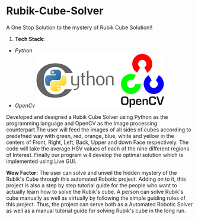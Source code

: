 # Rubik-Cube-Solver
A One Stop Solution to the mystery of Rubik Cube Solution!!

1. **Tech Stack**: 
* *Python* 
* *OpenCv* 
![Image](download.png)

Developed and designed a Rubik Cube Solver using Python as the programming language and OpenCV as the Image processing counterpart.The user will feed the images of all sides of cubes according to predefned way with green, red, orange, blue, white and yellow in the centers of Front, Right, Left, Back, Upper and down Face respectively. The code will take the average HSV values of each of the nine different regions of Interest. Finally our program will develop the optimal solution which is implemented using Live GUI.

**Wow Factor:**
The user can solve and unveil the hidden mystery of the Rubik's Cube through this automated Robotic project. Adding on to it, this project is also a step by step tutorial guide for the people who want to actually learn how to solve the Rubik's cube. A person can solve Rubik's cube manually as well as virtually by following the simple guiding rules of this project. Thus, the project can serve both as a Automated Robotic Solver as well as a manual tutorial guide for solving Rubik's cube in the long run.
